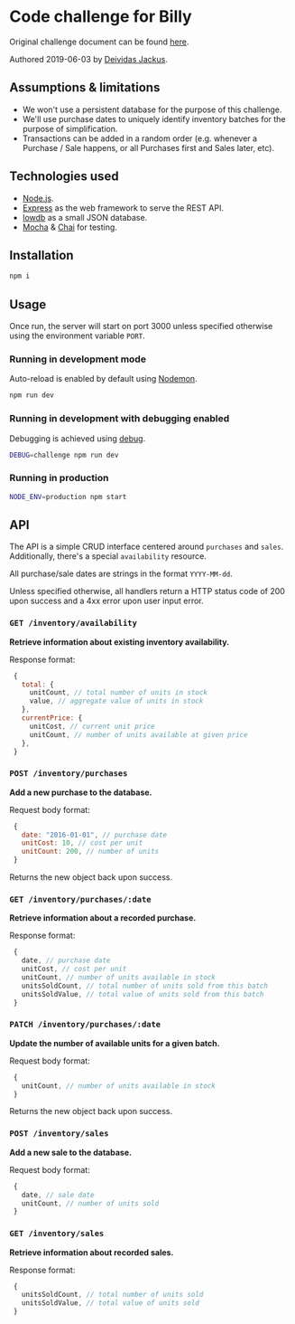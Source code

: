 # Code challenge for Billy

Original challenge document can be found [here](https://github.com/deividasjackus/billy-code-challenge/blob/master/challenge.pdf).

Authored 2019-06-03 by [Deividas Jackus](https://github.com/deividasjackus).

## Assumptions & limitations

- We won't use a persistent database for the purpose of this challenge.
- We'll use purchase dates to uniquely identify inventory batches for the purpose of simplification.
- Transactions can be added in a random order (e.g. whenever a Purchase / Sale happens, or all Purchases first and Sales later, etc).

## Technologies used

- [Node.js](https://nodejs.org/).
- [Express](https://expressjs.com/) as the web framework to serve the REST API.
- [lowdb](https://github.com/typicode/lowdb) as a small JSON database.
- [Mocha](https://mochajs.org/) & [Chai](https://www.chaijs.com/) for testing.

## Installation

```bash
npm i
```

## Usage

Once run, the server will start on port 3000 unless specified otherwise using the environment variable `PORT`.

### Running in development mode

Auto-reload is enabled by default using [Nodemon](https://nodemon.io/).

```bash
npm run dev
```

### Running in development with debugging enabled

Debugging is achieved using [debug](https://www.npmjs.com/package/debug).

```bash
DEBUG=challenge npm run dev
```

### Running in production

```bash
NODE_ENV=production npm start
```

## API

The API is a simple CRUD interface centered around `purchases` and `sales`.
Additionally, there's a special `availability` resource.

All purchase/sale dates are strings in the format `YYYY-MM-dd`.

Unless specified otherwise, all handlers return a HTTP status code of 200 upon success and a 4xx error upon user input error.

### `GET /inventory/availability`

**Retrieve information about existing inventory availability.**

Response format:
```js
 {
   total: {
     unitCount, // total number of units in stock
     value, // aggregate value of units in stock
   },
   currentPrice: {
     unitCost, // current unit price
     unitCount, // number of units available at given price
   },
 }
```

### `POST /inventory/purchases`

**Add a new purchase to the database.**

Request body format:
```js
 {
   date: "2016-01-01", // purchase date
   unitCost: 10, // cost per unit
   unitCount: 200, // number of units
 }
```

Returns the new object back upon success.

### `GET /inventory/purchases/:date`

**Retrieve information about a recorded purchase.**

Response format:
```js
 {
   date, // purchase date
   unitCost, // cost per unit
   unitCount, // number of units available in stock
   unitsSoldCount, // total number of units sold from this batch
   unitsSoldValue, // total value of units sold from this batch
 }
```

### `PATCH /inventory/purchases/:date`

**Update the number of available units for a given batch.**

Request body format:
```js
 {
   unitCount, // number of units available in stock
 }
```

Returns the new object back upon success.

### `POST /inventory/sales`

**Add a new sale to the database.**

Request body format:
```js
 {
   date, // sale date
   unitCount, // number of units sold
 }
```

### `GET /inventory/sales`

**Retrieve information about recorded sales.**

Response format:
```js
 {
   unitsSoldCount, // total number of units sold
   unitsSoldValue, // total value of units sold
 }
```
